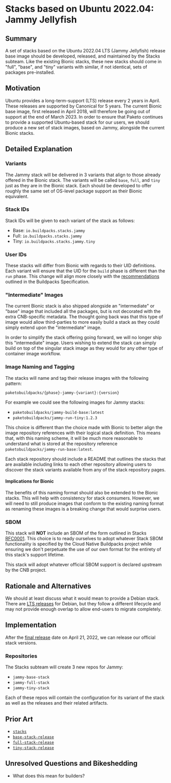 # Stacks based on Ubuntu 2022.04: Jammy Jellyfish

## Summary

A set of stacks based on the Ubuntu 2022.04 LTS (Jammy Jellyfish) release base
image should be developed, released, and maintained by the Stacks subteam. Like
the existing Bionic stacks, these new stacks should come in "full", "base", and
"tiny" variants with similar, if not identical, sets of packages pre-installed.

## Motivation

Ubuntu provides a long-term-support (LTS) release every 2 years in April. These
releases are supported by Canonical for 5 years. The current Bionic base image,
first released in April 2018, will therefore be going out of support at the end
of March 2023. In order to ensure that Paketo continues to provide a supported
Ubuntu-based stack for our users, we should produce a new set of stack images,
based on Jammy, alongside the current Bionic stacks.

## Detailed Explanation

### Variants

The Jammy stack will be delivered in 3 variants that align to those already
offered in the Bionic stack. The variants will be called `base`, `full`, and
`tiny` just as they are in the Bionic stack. Each should be developed to offer
roughly the same set of OS-level package support as their Bionic equivalent.

### Stack IDs

Stack IDs will be given to each variant of the stack as follows:

* Base: `io.buildpacks.stacks.jammy`
* Full: `io.buildpacks.stacks.jammy`
* Tiny: `io.buildpacks.stacks.jammy.tiny`

### User IDs

These stacks will differ from Bionic with regards to their UID definitions.
Each variant will ensure that the UID for the `build` phase is different than
the `run` phase. This change will align more closely with the
[recommendations](https://github.com/buildpacks/rfcs/blob/main/text/0085-run-uid.md)
outlined in the Buildpacks Specification.

### "Intermediate" Images

The current Bionic stack is also shipped alongside an "intermediate" or "base"
image that included all the packages, but is not decorated with the extra
CNB-specific metadata. The thought going back was that this type of image would
allow third-parties to more easily build a stack as they could simply extend
upon the "intermediate" image.

In order to simplify the stack offering going forward, we will no longer ship
this "intermediate" image. Users wishing to extend the stack can simply build
on top of the singular stack image as they would for any other type of
container image workflow.

### Image Naming and Tagging

The stacks will name and tag their release images with the following pattern:

```
paketobuildpacks/{phase}-jammy-{variant}:{version}
```

For example we could see the following images for Jammy stacks:

* `paketobuildpacks/jammy-build-base:latest`
* `paketobuildpacks/jammy-run-tiny:1.2.3`

This choice is different than the choice made with Bionic to better align the
image repository references with their logical stack definition. This means
that, with this naming scheme, it will be much more reasonable to understand
what is stored at the repository reference
`paketobuildpacks/jammy-run-base:latest`.

Each stack repository should include a README that outlines the stacks that are
available including links to each other repository allowing users to discover
the stack variants available from any of the stack repository pages.

#### Implications for Bionic

The benefits of this naming format should also be extended to the Bionic
stacks. This will help with consistency for stack consumers. However, we will
need to still produce images that conform to the existing naming format as
renaming these images is a breaking change that would surprise users.

### SBOM

This stack will **NOT** include an SBOM of the form outlined in Stacks
[RFC0001](https://github.com/paketo-buildpacks/rfcs/blob/main/text/stacks/0001-stack-package-metadata.md).
This choice is to ready ourselves to adopt whatever Stack SBOM functionality is
specified by the Cloud Native Buildpacks project while ensuring we don't
perpetuate the use of our own format for the entirety of this stack's support
lifetime.

This stack will adopt whatever official SBOM support is declared upstream by
the CNB project.

## Rationale and Alternatives

We should at least discuss what it would mean to provide a Debian stack. There
are [LTS releases](https://wiki.debian.org/LTS) for Debian, but they follow a
different lifecycle and may not provide enough overlap to allow end-users to
migrate completely.

## Implementation

After the [final
release](https://discourse.ubuntu.com/t/jammy-jellyfish-release-schedule/23906)
date on April 21, 2022, we can release our official stack versions.

### Repositories

The Stacks subteam will create 3 new repos for Jammy:

* `jammy-base-stack`
* `jammy-full-stack`
* `jammy-tiny-stack`

Each of these repos will contain the configuration for its variant of the stack
as well as the releases and their related artifacts.

## Prior Art

* [`stacks`](https://github.com/paketo-buildpacks/stacks)
* [`base-stack-release`](https://github.com/paketo-buildpacks/base-stack-release)
* [`full-stack-release`](https://github.com/paketo-buildpacks/full-stack-release)
* [`tiny-stack-release`](https://github.com/paketo-buildpacks/tiny-stack-release)

## Unresolved Questions and Bikeshedding

* What does this mean for builders?
